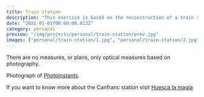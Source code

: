 ```yaml
---
title: Train station
description: "This exercise is based on the reconstruction of a train station taking a photograph as a reference."
date: "2021-01-01T00:00:00.013Z"
category: personal
preview: "/img/projects/personal/train-station/prev.jpg"
images: ["personal/train-station/1.jpg", "personal/train-station/2.jpg", "personal/train-station/3.jpg", "personal/train-station/4.jpg", "personal/train-station/5.jpg"]
---
```


There are no measures, or plans, only optical measures based on photography.

Photograph of [Photoinstants](http://photoinstants.com "Example").

If you want to know more about the Canfranc station visit [Huesca la magia](http://www.huescalamagia.es/blog/5-actividades-que-no-puedes-perderte-esta-primavera-verano-en-canfranc/)